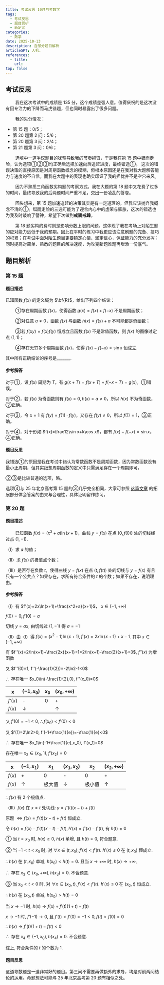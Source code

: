 ```yaml
---
title: 考试反思 10月月考数学
tags: 
  - 考试反思
  - 题目赏析
  - 新定义
categories: 
  - 数学
date: 2025-10-13    
description: 含部分题目解析
articleGPT: 人机。
references: 
  - title: 
    url: 
top: false
---
```


## 考试反思

$\qquad$我在这次考试中的成绩是 $135$ 分，这个成绩差强人意。值得庆祝的是这次没有因专注力的下降而马虎错题，但也同时暴露出了很多问题。

$\qquad$我的失分情况：
  - 第 $15$ 题：$0/5$；
  - 第 $20$ 题第 $2$ 问：$5/6$；
  - 第 $20$ 题第 $3$ 问：$2/4$；
  - 第 $21$ 题第 $3$ 问：$0/6$；

$\qquad$选填中一道争议题目的犹豫导致我的节奏拖沓，于是我在第 $15$ 题中铤而走险，认为选项①②③均正确后选择加速向后追赶进度，最终错选①。
这次的错误决策的直接原因是对周期函数概念的模糊，但根本原因还是在我对我大题解答能力与速度的不自信。而我在大题中的表现也确实印证了我的担忧并不是空穴来风。

$\qquad$因为不熟悉三角函数劣构题的考察方式，我在大题的第 $18$ 题中又花费了过多的时间，最终导致我的后两题时间严重不足，交出一份凌乱的答卷。

$\qquad$回头想来，第 $15$ 题加速追赶的决策其实是有一定道理的，但我应该抛弃我概念不清的①。铤而走险的三选可能为了迎合内心中的虚荣与膨胀，这次的错选也为我及时敲响了警钟，希望下次做到**戒骄戒躁**。

$\qquad$第 $18$ 题劣构的费时则是影响分数上限的问题。这体现了我在考场上对陌生题的应对能力远低于我的预期。因此在平时的练习中我更应该注意刷题的完备、技巧的积累；在考试中面对陌生题目更要镇定心情、坚定信心，保证能力的充分发挥；同时提高对简单、熟悉的题目的解决速度，为攻克新题难题再增添一份底气。

## 题目解析

### 第 $15$ 题

#### 题目描述

已知函数 $f(x)$ 的定义域为 $\bf{R}$，给出下列四个结论：

$\qquad$①存在周期函数 $f(x)$，使得函数 $g(x)=f(x)+f(-x)$ 不是周期函数；

$\qquad$②对任意 $a\ne0$，函数 $f(x)$ 与函数 $h(x)=f(x)+a$ 不可能都是奇函数；

$\qquad$③若 $f(xy)=f(x)f(y)$ 恒成立且函数 $f(x)$ 不是常值函数，则 $f(x)$ 的图像过定点 $(1,1)$；

$\qquad$④存在无穷多个周期函数 $f(x)$，使得 $f(x)-f(-x)=\sin x$ 恒成立.

其中所有正确结论的序号是_______.

#### 参考解答

对于①，设 $f(x)$ 周期为 $T$，有 $g(x+T)=f(x+T)+f(-x-T)=g(x)$，①错误。

对于②，若 $f(x)$ 为奇函数则有 $f(x)=0,h(x)=a\ne0$，所以 $h(x)$ 不为奇函数，②正确。

对于③，令 $x=1$ 有 $f(y)=f(1)\cdot f(y)$，又存在 $f(y)\ne 0$，所以 $f(1)=1$，③正确。

对于④，对于形如 $f(x)=\frac12\sin x+k\cos x$，都有 $f(x)-f(-x)=\sin x$，④正确。

#### 题目反思

我错选①的原因是我在考试中错认为常数函数不是周期函数，因为常数函数没有最小正周期，但其实细想周期函数的定义中只需满足存在一个周期即可。

②③是比较普通的选项，略。

选项④与 25 年北京高考第 $15$ 题的③几乎完全相同，大家可参照 [这篇文章](https://blog.xernhe.com/posts/25092901) 的拓展部分体会答案的由来与合理性，具体证明留作练习。

### 第 $20$ 题

#### 题目描述

$\qquad$已知函数 $f(x)=(x^2+a)\ln(x+1)$，曲线 $y=f(x)$ 在点 $(0,f(0))$ 处的切线经过点 $(1,-1)$.

（Ⅰ）求 $a$ 的值；

（Ⅱ）求 $f(x)$ 的极值点个数；

（Ⅲ）是否存在负数 $t$，使得曲线 $y=f(x)$ 在点 $(t,f(t))$ 处的切线与 $y=f(x)$ 有且只有一个公共点？如果存在，求所有符合条件的 $t$ 的个数；如果不存在，说明理由。

#### 参考解答

（Ⅰ）有 $f'(x)=2x\ln(x+1)+\frac{x^2+a}{x+1}$， $x\in(-1,+\infty)$

$f(0)=0, f'(0)=a$

切线 $y=ax$, 由切线过 $(1,-1)$ 得 $a=-1$

（Ⅱ）由（Ⅰ）得 $f(x)=(x^2-1)\ln(x+1), f'(x)=2x\ln(x+1)+x-1$. 其中 $x\in(-1,+\infty)$

有 $f''(x)=2\ln(x+1)+\frac{2x}{x+1}+1=2\ln(x+1)-\frac{2}{x+1}+3$, $f''(x)$ 为增函数

又 $f''(0)=1, f''(-\frac{1}{2})=-2\ln2-1<0$

$\therefore$ 存在唯一 $x_0\in(-\frac{1}{2},0), f''(x_0)=0$

| x | $(-1,x_0)$ | $x_0$ | $(x_0,+\infty)$ |
|---|------------|-------|------------------|
| $f'(x)$ | - | 0 | + |
| $f(x)$ | $\downarrow$ |  | $\uparrow$ |

又 $f'(0)=-1<0$, $\therefore f(x_0)<f'(0)<0$ 

又 $'(1)=2\ln2>0, f'(-1+\frac{1}{e})=-\frac{1}{e}<0$

$\therefore$ 存在唯一 $x_1\in(-1+\frac{1}{e},x_0), f'(x_1)=0$

存在唯一 $x_2\in(x_0,1), f'(x_2)=0$

| x | $(-1,x_1)$ | $x_1$ | $(x_1,x_2)$ | $x_2$ | $(x_2,+\infty)$ |
|---|------------|-------|--------------|-------|------------------|
| $f(x)$ | + | 0 | - | 0 | + |
| $f(x)$ | $\uparrow$ | 极大值 | $\downarrow$ | 极小值 | $\uparrow$ |

$\therefore f(x)$ 有 $2$ 个极值点.

（Ⅲ）$f(x)$ 在 $x=t$ 处切线: $y=f'(t)(x-t)+f(t)$

原题 $\Longleftrightarrow f(x)=f'(t)(x-t)+f(t)$ 恒成立.

令 $h(x)=f(x)-f'(t)(x-t)-f(t), h'(x)=f'(x)-f'(t)$, 有 $h(t)=0$

① 当 $t=x_0$ 时, $h(x)\geqslant 0$, $h(x)$ 单增, 且 $h(t)=0$, 符合题意.

② 当 $-1<t<x_0$ 时, 对 $\forall x\in(t,x_0), f'(x)<f'(t)$. $h'(x)\leqslant 0$ 在 $(t,x_0)$ 恒成立.

$\therefore h(x)$ 在 $(t,x_0)$ 单减, $h(x_0)<h(t)=0$. 且当 $x\to+\infty$ 时, $h(x)\to+\infty$,

$\therefore$ 存在 $x_3\in(x_0,+\infty), h(x_3)=0$. 不合题意.

③ 当 $x_0<t<0$ 时, 对 $\forall x\in(x_0,t), f'(x)<f'(t)$. $h'(x)\leqslant 0$ 在 $(x_0,t)$ 恒成立.

$\therefore h(x)$ 在 $(x_0,t)$ 单减, $h(x_0)>h(t)=0$

当 $x\to-1$ 时, $h(x)\to f(x)+f'(t)(1+t)-f(t)$

$x\to-1$ 时, $f'(-1)\to0$, 且 $f'(t)<f'(0)=-1<0, f(t)>f(0)=0$

$\therefore h(x)\to f'(t)(1+t)-f(t)<0$

$\therefore$ 存在 $x_4\in(-1,x_0), h(x_4)=0$. 不合题意.

综上, 符合条件的 $t$ 的个数为 1.

#### 题目反思

这道导数题是一道非常好的题目。第三问不需要再做额外的求导，均是对前两问结论的运用。命题想法可能与 25 年北京高考第 $20$ 题有相似之处。
